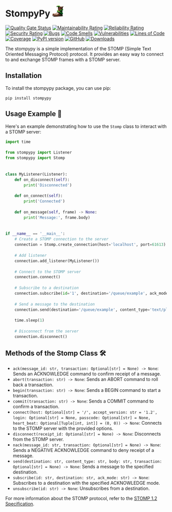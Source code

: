 # StompyPy <img src="https://github.com/hugobrilhante/stomppy/blob/main/docs/images/stompypy.png" width=35 height=35 />

[![Quality Gate Status](https://sonarcloud.io/api/project_badges/measure?project=hugobrilhante_stompypy&metric=alert_status)](https://sonarcloud.io/dashboard?id=hugobrilhante_stompypy)
[![Maintainability Rating](https://sonarcloud.io/api/project_badges/measure?project=hugobrilhante_stompypy&metric=sqale_rating)](https://sonarcloud.io/dashboard?id=hugobrilhante_stompypy)
[![Reliability Rating](https://sonarcloud.io/api/project_badges/measure?project=hugobrilhante_stompypy&metric=reliability_rating)](https://sonarcloud.io/dashboard?id=hugobrilhante_stompypy)
[![Security Rating](https://sonarcloud.io/api/project_badges/measure?project=hugobrilhante_stompypy&metric=security_rating)](https://sonarcloud.io/dashboard?id=hugobrilhante_stompypy)
[![Bugs](https://sonarcloud.io/api/project_badges/measure?project=hugobrilhante_stompypy&metric=bugs)](https://sonarcloud.io/dashboard?id=hugobrilhante_stompypy)
[![Code Smells](https://sonarcloud.io/api/project_badges/measure?project=hugobrilhante_stompypy&metric=code_smells)](https://sonarcloud.io/dashboard?id=hugobrilhante_stompypy)
[![Vulnerabilities](https://sonarcloud.io/api/project_badges/measure?project=hugobrilhante_stompypy&metric=vulnerabilities)](https://sonarcloud.io/dashboard?id=hugobrilhante_stompypy)
[![Lines of Code](https://sonarcloud.io/api/project_badges/measure?project=hugobrilhante_stompypy&metric=ncloc)](https://sonarcloud.io/dashboard?id=hugobrilhante_stompypy)
[![Coverage](https://sonarcloud.io/api/project_badges/measure?project=hugobrilhante_stompypy&metric=coverage)](https://sonarcloud.io/summary/new_code?id=hugobrilhante_stompypy)
[![PyPI version](https://badge.fury.io/py/stompypy.svg)](https://badge.fury.io/py/stompypy)
[![GitHub](https://img.shields.io/github/license/mashape/apistatus.svg)](https://github.com/https://github.com/hugobrilhante/stompypy/blob/main/LICENSE)
[![Downloads](https://pepy.tech/badge/stompypy/week)](https://pepy.tech/project/stompypy/week)

The stompypy is a simple implementation of the STOMP (Simple Text Oriented Messaging Protocol) protocol. It provides an easy way to connect to and exchange STOMP frames with a STOMP server.

## Installation

To install the stompypy package, you can use pip:

```shell
pip install stompypy
```

## Usage Example 🚀

Here's an example demonstrating how to use the `Stomp` class to interact with a STOMP server:

```python
import time

from stompypy import Listener
from stompypy import Stomp


class MyListener(Listener):
    def on_disconnect(self):
        print('Disconnected')

    def on_connect(self):
        print('Connected')

    def on_message(self, frame) -> None:
        print('Message:', frame.body)


if __name__ == '__main__':
    # Create a STOMP connection to the server
    connection = Stomp.create_connection(host='localhost', port=61613)

    # Add listener
    connection.add_listener(MyListener())

    # Connect to the STOMP server
    connection.connect()

    # Subscribe to a destination
    connection.subscribe(id='1', destination='/queue/example', ack_mode='auto')

    # Send a message to the destination
    connection.send(destination='/queue/example', content_type='text/plain', body=f'Hello World!')

    time.sleep(1)

    # Disconnect from the server
    connection.disconnect()
```

## Methods of the Stomp Class 🛠️

- `ack(message_id: str, transaction: Optional[str] = None) -> None`: Sends an ACKNOWLEDGE command to confirm receipt of a message.
- `abort(transaction: str) -> None`: Sends an ABORT command to roll back a transaction.
- `begin(transaction: str) -> None`: Sends a BEGIN command to start a transaction.
- `commit(transaction: str) -> None`: Sends a COMMIT command to confirm a transaction.
- `connect(host: Optional[str] = '/', accept_version: str = '1.2', login: Optional[str] = None, passcode: Optional[str] = None, heart_beat: Optional[Tuple[int, int]] = (0, 0)) -> None`: Connects to the STOMP server with the provided options.
- `disconnect(receipt_id: Optional[str] = None) -> None`: Disconnects from the STOMP server.
- `nack(message_id: str, transaction: Optional[str] = None) -> None`: Sends a NEGATIVE ACKNOWLEDGE command to deny receipt of a message.
- `send(destination: str, content_type: str, body: str, transaction: Optional[str] = None) -> None`: Sends a message to the specified destination.
- `subscribe(id: str, destination: str, ack_mode: str) -> None`: Subscribes to a destination with the specified ACKNOWLEDGE mode.
- `unsubscribe(id: str) -> None`: Unsubscribes from a destination.

For more information about the STOMP protocol, refer to the [STOMP 1.2 Specification](https://stomp.github.io/stomp-specification-1.2.html).
```
